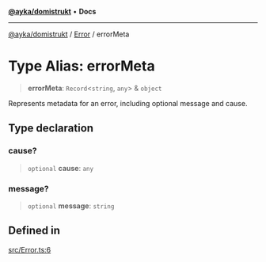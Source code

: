 [**@ayka/domistrukt**](../../../README.md) • **Docs**

***

[@ayka/domistrukt](../../../globals.md) / [Error](../README.md) / errorMeta

# Type Alias: errorMeta

> **errorMeta**: `Record`\<`string`, `any`\> & `object`

Represents metadata for an error, including optional message and cause.

## Type declaration

### cause?

> `optional` **cause**: `any`

### message?

> `optional` **message**: `string`

## Defined in

[src/Error.ts:6](https://github.com/AndreyMork/domistrukt/blob/6bf1571936bc40cdb9430004c5150bf2a16cf455/src/Error.ts#L6)
